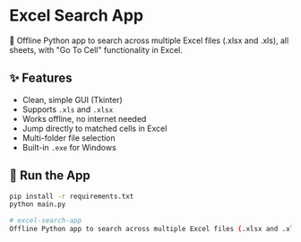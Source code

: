 
# Excel Search App

🧮 Offline Python app to search across multiple Excel files (.xlsx and .xls), all sheets, with "Go To Cell" functionality in Excel.

## ✨ Features

- Clean, simple GUI (Tkinter)
- Supports `.xls` and `.xlsx`
- Works offline, no internet needed
- Jump directly to matched cells in Excel
- Multi-folder file selection
- Built-in `.exe` for Windows

## 🚀 Run the App

```bash
pip install -r requirements.txt
python main.py

# excel-search-app
Offline Python app to search across multiple Excel files (.xlsx and .xls), all sheets, with "Go To Cell" functionality in Excel

